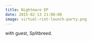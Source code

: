 ```yaml
---
title: Nightmare EP
date: 2015-02-13 21:00:00
image: virtual-riot-launch-party.png
---
```

with guest, Splitbreed.